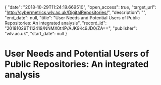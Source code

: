 {
  "date": "2018-10-29T11:24:19.669510", 
  "open_access": true, 
  "target_url": "http://cybermetrics.wlv.ac.uk/DigitalRepositories/", 
  "description": "", 
  "end_date": null, 
  "title": "User Needs and Potential Users of Public Repositories: An integrated analysis", 
  "record_id": "20181029T112419/NNMX0t4P/AJK9Kc9JD0/ZA==", 
  "publisher": "wlv.ac.uk", 
  "start_date": null
}

# User Needs and Potential Users of Public Repositories: An integrated analysis


